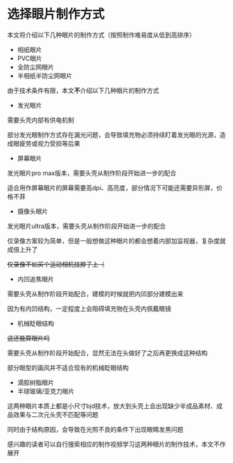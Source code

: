 # 选择眼片制作方式

本文将介绍以下几种眼片的制作方式（按照制作难易度从低到高排序）

* 相纸眼片
* PVC眼片
* 全防尘网眼片
* 半相纸半防尘网眼片

由于技术条件有限，本文**不**介绍以下几种眼片的制作方式

* 发光眼片

需要头壳内部有供电机制

部分发光眼制作方式存在漏光问题，会导致填充物必须持续盯着发光眼的光源，造成眼疲劳或视力受损等后果

* 屏幕眼片

发光眼片pro max版本，需要头壳从制作阶段开始进一步的配合

适合用作屏幕眼片的屏幕需要高dpi、高亮度，部分情况下可能还需要异形屏，价格不菲

* 摄像头眼片

发光眼片ultra版本，需要头壳从制作阶段开始进一步的配合

仅录像方案较为简单，但是一般想做这种眼片的都会想着内部加监视器，复杂度就成倍上升了

~~仅录像不如买个运动相机挂脖子上（~~

* 内凹追焦眼片

需要头壳从制作阶段开始配合，建模的时候就把内凹部分建模出来

因为有内凹结构，一定程度上会阻碍填充物在头壳内佩戴眼镜

* 机械眨眼结构

~~这还能算眼片吗~~

需要头壳从制作阶段开始配合，显然无法在头做好了之后再更换成这种结构

部分眼型的画风并不适合现有的机械眨眼结构

* 滴胶树脂眼片
* 半球玻璃/亚克力眼片

这两种眼片本质上都是小尺寸bjd技术，放大到头壳上会出现缺少半成品素材、成品效果与二次元头壳不匹配等问题

同时由于结构原因，会导致在光照不良的条件下出现眼睛发黑问题

感兴趣的读者可以自行搜索相应的制作视频学习这两种眼片的制作技术，本文不作展开